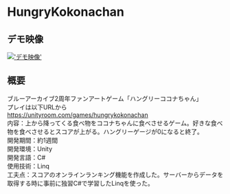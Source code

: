 # HungryKokonachan
## デモ映像
[!['デモ映像'](https://github.com/tmsb0606/HungryKokonachan/assets/120014601/39a801fb-71b8-418a-90ce-c5dd7e15e459)](https://youtu.be/Oc05LSGnynE?si=tRgL2RTjDiHyD-kh)

## 概要
ブルーアーカイブ2周年ファンアートゲーム「ハングリーココナちゃん」<br>
プレイは以下URLから <br>
https://unityroom.com/games/hungrykokonachan <br>
内容：上から降ってくる食べ物をココナちゃんに食べさせるゲーム。好きな食べ物を食べさせるとスコアが上がる。ハングリーゲージが0になると終了。<br>
開発期間：約1週間 <br>
開発環境：Unity <br>
開発言語：C# <br>
使用技術：Linq <br>
工夫点：スコアのオンラインランキング機能を作成した。サーバーからデータを取得する時に事前に独習C#で学習したLinqを使った。<br>


